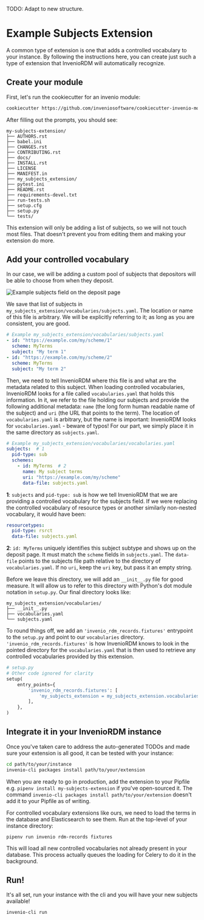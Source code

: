 TODO: Adapt to new structure.

# Example Subjects Extension

A common type of extension is one that adds a controlled vocabulary to your instance. By following the instructions here,
you can create just such a type of extension that InvenioRDM will automatically recognize.

## Create your module

First, let's run the cookiecutter for an invenio module:

``` bash
cookiecutter https://github.com/inveniosoftware/cookiecutter-invenio-module
```

After filling out the prompts, you should see:

```
my-subjects-extension/
├── AUTHORS.rst
├── babel.ini
├── CHANGES.rst
├── CONTRIBUTING.rst
├── docs/
├── INSTALL.rst
├── LICENSE
├── MANIFEST.in
├── my_subjects_extension/
├── pytest.ini
├── README.rst
├── requirements-devel.txt
├── run-tests.sh
├── setup.cfg
├── setup.py
└── tests/
```

This extension will only be adding a list of subjects, so we will not touch most files. That doesn't prevent you from
editing them and making your extension do more.

## Add your controlled vocabulary

In our case, we will be adding a custom pool of subjects that depositors will be able to choose from when they deposit.

![Example subjects field on the deposit page](subjects_input_example.png)

We save that list of subjects in `my_subjects_extension/vocabularies/subjects.yaml`. The location or name of this file is arbitrary. We will be explicitly referring to it; as long as you are consistent, you are good.

```yaml
# Example my_subjects_extension/vocabularies/subjects.yaml
- id: "https://example.com/my/scheme/1"
  scheme: MyTerms
  subject: "My term 1"
- id: "https://example.com/my/scheme/2"
  scheme: MyTerms
  subject: "My term 2"
```

Then, we need to tell InvenioRDM where this file is and what are the metadata related to this subject. When loading controlled vocabularies, InvenioRDM looks for a file called `vocabularies.yaml` that holds this information. In it, we refer to the file holding our subjects and provide the following additional metadata: `name` (the long form human readable name of the subject) and `uri` (the URL that points to the term). The location of `vocabularies.yaml` is arbitrary, but the name is important: InvenioRDM looks for `vocabularies.yaml` - beware of typos! For our part, we simply place it in the same directory as `subjects.yaml`.


```yaml
# Example my_subjects_extension/vocabularies/vocabularies.yaml
subjects:  # 1
  pid-type: sub
  schemes:
    - id: MyTerms  # 2
      name: My subject terms
      uri: "https://example.com/my/scheme"
      data-file: subjects.yaml
```

**1**: `subjects` and `pid-type: sub` is how we tell InvenioRDM that we are providing a controlled vocabulary for the subjects field. If we were replacing the controlled vocabulary of resource types or another similarly non-nested vocabulary, it would have been:

```yaml
resourcetypes:
  pid-type: rsrct
  data-file: subjects.yaml
```

**2**: `id: MyTerms` uniquely identifies this subject subtype and shows up on the deposit page. It must match the `scheme` fields in `subjects.yaml`. The `data-file` points to the subjects file path relative to the directory of `vocabularies.yaml`. If no `uri`, keep the `uri` key, but pass it an empty string.

Before we leave this directory, we will add an `__init__.py` file for good measure. It will allow us to refer to this directory
with Python's dot module notation in `setup.py`. Our final directory looks like:

```
my_subjects_extension/vocabularies/
├── __init__.py
├── vocabularies.yaml
└── subjects.yaml
```

To round things off, we add an `'invenio_rdm_records.fixtures'` entrypoint to the `setup.py` and point to our `vocabularies` directory. `'invenio_rdm_records.fixtures'` is how InvenioRDM knows to look in the pointed directory for the `vocabularies.yaml` that is then used to retrieve any controlled vocabularies provided by this extension.

``` python
# setup.py
# Other code ignored for clarity
setup(
    entry_points={
        'invenio_rdm_records.fixtures': [
            'my_subjects_extension = my_subjects_extension.vocabularies',
        ],
    },
)
```

## Integrate it in your InvenioRDM instance

Once you've taken care to address the auto-generated TODOs and made sure your extension is all good, it can be tested with your instance:

``` bash
cd path/to/your/instance
invenio-cli packages install path/to/your/extension
```

When you are ready to go in production, add the extension to your Pipfile e.g. `pipenv install my-subjects-extension` if you've open-sourced it. The command `invenio-cli packages install path/to/your/extension` doesn't add it to your Pipfile as of writing.

For controlled vocabulary extensions like ours, we need to load the terms in the database and Elasticsearch to see them. Run at the top-level of your instance directory:

```
pipenv run invenio rdm-records fixtures
```

This will load all new controlled vocabularies not already present in your database. This process actually queues the loading for
Celery to do it in the background.

## Run!

It's all set, run your instance with the cli and you will have your new subjects available!

``` bash
invenio-cli run
```
